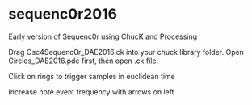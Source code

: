 # sequenc0r2016
Early version of Sequenc0r using ChucK and Processing

Drag Osc4Sequenc0r_DAE2016.ck into your chuck library folder. Open Circles_DAE2016.pde first, then open .ck file.

Click on rings to trigger samples in euclidean time

Increase note event frequency with arrows on left 
